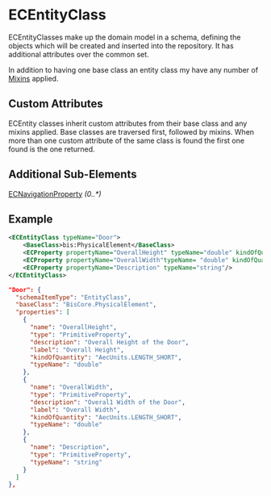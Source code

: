 # ECEntityClass

ECEntityClasses make up the domain model in a schema, defining the objects which will be created and inserted into the repository. It has additional attributes over the common set.

In addition to having one base class an entity class my have any number of [Mixins](./ec-mixin-class.md) applied.

## Custom Attributes

ECEntity classes inherit custom attributes from their base class and any mixins applied.  Base classes are traversed first, followed by mixins.  When more than one custom attribute of the same class is found the first one found is the one returned.

## Additional Sub-Elements

[ECNavigationProperty](./ec-property.md#ecnavigationproperty) _(0..*)_

## Example

```xml
<ECEntityClass typeName="Door">
    <BaseClass>bis:PhysicalElement</BaseClass>
    <ECProperty propertyName="OverallHeight" typeName="double" kindOfQuantity="AECU:LENGTH_SHORT"/>
    <ECProperty propertyName="OverallWidth"typeName= "double" kindOfQuantity="AECU:LENGTH_SHORT"/>
    <ECProperty propertyName="Description" typeName="string"/>
</ECEntityClass>
```

```json
"Door": {
  "schemaItemType": "EntityClass",
  "baseClass": "BisCore.PhysicalElement",
  "properties": [
    {
      "name": "OverallHeight",
      "type": "PrimitiveProperty",
      "description": "Overall Height of the Door",
      "label": "Overall Height",
      "kindOfQuantity": "AecUnits.LENGTH_SHORT",
      "typeName": "double"
    },
    {
      "name": "OverallWidth",
      "type": "PrimitiveProperty",
      "description": "Overal1 Width of the Door",
      "label": "Overall Width",
      "kindOfQuantity": "AecUnits.LENGTH_SHORT",
      "typeName": "double"
    },
    {
      "name": "Description",
      "type": "PrimitiveProperty",
      "typeName": "string"
    }
  ]
},
```
